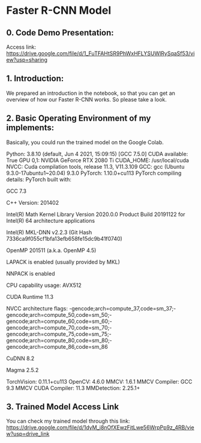 # Faster R-CNN Model

## 0. Code Demo Presentation:
Access link: https://drive.google.com/file/d/1_FuTFAHtSR9PhWxHFLYSUWlRySqaSf53/view?usp=sharing

## 1. Introduction:
We prepared an introduction in the notebook, so that you can get an overview of how our Faster R-CNN works. So please take a look.

## 2. Basic Operating Environment of my implements:

Basically, you could run the trained model on the Google Colab.

Python: 3.8.10 (default, Jun 4 2021, 15:09:15) [GCC 7.5.0] 
CUDA available: True GPU 0,1: NVIDIA GeForce RTX 2080 Ti CUDA_HOME: /usr/local/cuda NVCC: Cuda compilation tools, release 11.3, V11.3.109 GCC: gcc (Ubuntu 9.3.0-17ubuntu1~20.04) 9.3.0 PyTorch: 1.10.0+cu113 PyTorch compiling details: PyTorch built with:

GCC 7.3

C++ Version: 201402

Intel(R) Math Kernel Library Version 2020.0.0 Product Build 20191122 for Intel(R) 64 architecture applications

Intel(R) MKL-DNN v2.2.3 (Git Hash 7336ca9f055cf1bfa13efb658fe15dc9b41f0740)

OpenMP 201511 (a.k.a. OpenMP 4.5)

LAPACK is enabled (usually provided by MKL)

NNPACK is enabled

CPU capability usage: AVX512

CUDA Runtime 11.3

NVCC architecture flags: -gencode;arch=compute_37,code=sm_37;-gencode;arch=compute_50,code=sm_50;-gencode;arch=compute_60,code=sm_60;-gencode;arch=compute_70,code=sm_70;-gencode;arch=compute_75,code=sm_75;-gencode;arch=compute_80,code=sm_80;-gencode;arch=compute_86,code=sm_86

CuDNN 8.2

Magma 2.5.2

TorchVision: 0.11.1+cu113 OpenCV: 4.6.0 MMCV: 1.6.1 MMCV Compiler: GCC 9.3 MMCV CUDA Compiler: 11.3 MMDetection: 2.25.1+


## 3. Trained Model Access Link
You can check my trained model through this link: https://drive.google.com/file/d/1dyM_i8nOfXEwzFitLwe56WrpPp9z_4RB/view?usp=drive_link
